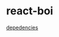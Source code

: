 # react-boi

[depedencies](https://img.shields.io/librariesio/github/Dragonlord1005/react-boi?logo=Dependabot&style=for-the-badge)
